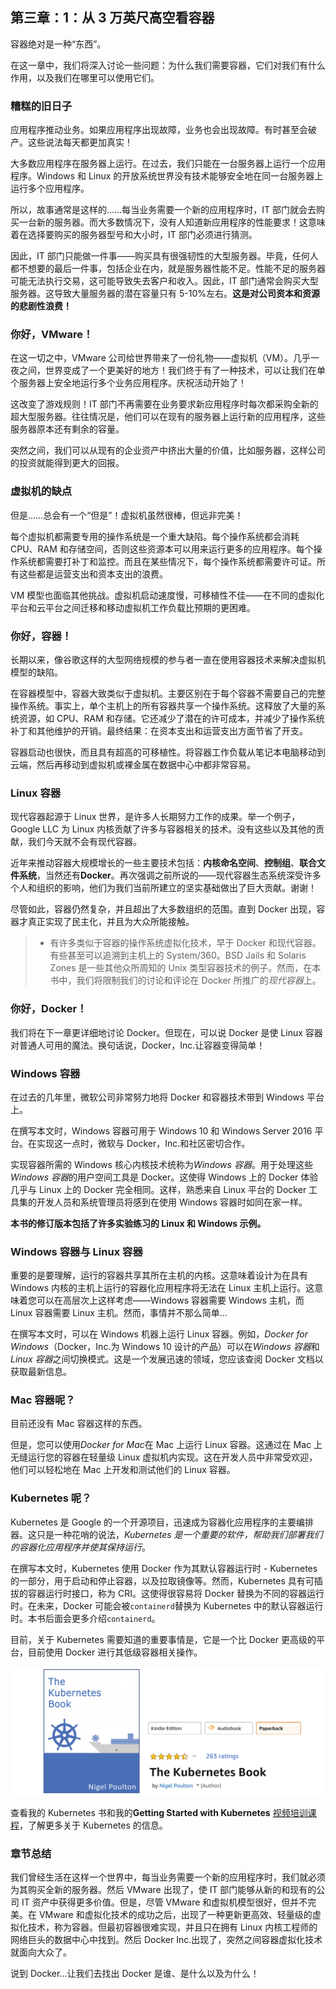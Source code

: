 ## 第三章：1：从 3 万英尺高空看容器

容器绝对是一种“东西”。

在这一章中，我们将深入讨论一些问题：为什么我们需要容器，它们对我们有什么作用，以及我们在哪里可以使用它们。

### 糟糕的旧日子

应用程序推动业务。如果应用程序出现故障，业务也会出现故障。有时甚至会破产。这些说法每天都更加真实！

大多数应用程序在服务器上运行。在过去，我们只能在一台服务器上运行一个应用程序。Windows 和 Linux 的开放系统世界没有技术能够安全地在同一台服务器上运行多个应用程序。

所以，故事通常是这样的……每当业务需要一个新的应用程序时，IT 部门就会去购买一台新的服务器。而大多数情况下，没有人知道新应用程序的性能要求！这意味着在选择要购买的服务器型号和大小时，IT 部门必须进行猜测。

因此，IT 部门只能做一件事——购买具有很强韧性的大型服务器。毕竟，任何人都不想要的最后一件事，包括企业在内，就是服务器性能不足。性能不足的服务器可能无法执行交易，这可能导致失去客户和收入。因此，IT 部门通常会购买大型服务器。这导致大量服务器的潜在容量只有 5-10%左右。**这是对公司资本和资源的悲剧性浪费！**

### 你好，VMware！

在这一切之中，VMware 公司给世界带来了一份礼物——虚拟机（VM）。几乎一夜之间，世界变成了一个更美好的地方！我们终于有了一种技术，可以让我们在单个服务器上安全地运行多个业务应用程序。庆祝活动开始了！

这改变了游戏规则！IT 部门不再需要在业务要求新应用程序时每次都采购全新的超大型服务器。往往情况是，他们可以在现有的服务器上运行新的应用程序，这些服务器原本还有剩余的容量。

突然之间，我们可以从现有的企业资产中挤出大量的价值，比如服务器，这样公司的投资就能得到更大的回报。

### 虚拟机的缺点

但是……总会有一个“但是”！虚拟机虽然很棒，但远非完美！

每个虚拟机都需要专用的操作系统是一个重大缺陷。每个操作系统都会消耗 CPU、RAM 和存储空间，否则这些资源本可以用来运行更多的应用程序。每个操作系统都需要打补丁和监控。而且在某些情况下，每个操作系统都需要许可证。所有这些都是运营支出和资本支出的浪费。

VM 模型也面临其他挑战。虚拟机启动速度慢，可移植性不佳——在不同的虚拟化平台和云平台之间迁移和移动虚拟机工作负载比预期的更困难。

### 你好，容器！

长期以来，像谷歌这样的大型网络规模的参与者一直在使用容器技术来解决虚拟机模型的缺陷。

在容器模型中，容器大致类似于虚拟机。主要区别在于每个容器不需要自己的完整操作系统。事实上，单个主机上的所有容器共享一个操作系统。这释放了大量的系统资源，如 CPU、RAM 和存储。它还减少了潜在的许可成本，并减少了操作系统补丁和其他维护的开销。最终结果：在资本支出和运营支出方面节省了开支。

容器启动也很快，而且具有超高的可移植性。将容器工作负载从笔记本电脑移动到云端，然后再移动到虚拟机或裸金属在数据中心中都非常容易。

### Linux 容器

现代容器起源于 Linux 世界，是许多人长期努力工作的成果。举一个例子，Google LLC 为 Linux 内核贡献了许多与容器相关的技术。没有这些以及其他的贡献，我们今天就不会有现代容器。

近年来推动容器大规模增长的一些主要技术包括：**内核命名空间**、**控制组**、**联合文件系统**，当然还有**Docker**。再次强调之前所说的——现代容器生态系统深受许多个人和组织的影响，他们为我们当前所建立的坚实基础做出了巨大贡献。谢谢！

尽管如此，容器仍然复杂，并且超出了大多数组织的范围。直到 Docker 出现，容器才真正实现了民主化，并且为大众所能接触。

> * 有许多类似于容器的操作系统虚拟化技术，早于 Docker 和现代容器。有些甚至可以追溯到主机上的 System/360。BSD Jails 和 Solaris Zones 是一些其他众所周知的 Unix 类型容器技术的例子。然而，在本书中，我们将限制我们的讨论和评论在 Docker 所推广的*现代容器*上。

### 你好，Docker！

我们将在下一章更详细地讨论 Docker。但现在，可以说 Docker 是使 Linux 容器对普通人可用的魔法。换句话说，Docker，Inc.让容器变得简单！

### Windows 容器

在过去的几年里，微软公司非常努力地将 Docker 和容器技术带到 Windows 平台上。

在撰写本文时，Windows 容器可用于 Windows 10 和 Windows Server 2016 平台。在实现这一点时，微软与 Docker，Inc.和社区密切合作。

实现容器所需的 Windows 核心内核技术统称为*Windows 容器*。用于处理这些*Windows 容器*的用户空间工具是 Docker。这使得 Windows 上的 Docker 体验几乎与 Linux 上的 Docker 完全相同。这样，熟悉来自 Linux 平台的 Docker 工具集的开发人员和系统管理员将感到在使用 Windows 容器时如同在家一样。

**本书的修订版本包括了许多实验练习的 Linux 和 Windows 示例。**

### Windows 容器与 Linux 容器

重要的是要理解，运行的容器共享其所在主机的内核。这意味着设计为在具有 Windows 内核的主机上运行的容器化应用程序将无法在 Linux 主机上运行。这意味着您可以在高层次上这样考虑——Windows 容器需要 Windows 主机，而 Linux 容器需要 Linux 主机。然而，事情并不那么简单…

在撰写本文时，可以在 Windows 机器上运行 Linux 容器。例如，*Docker for Windows*（Docker，Inc.为 Windows 10 设计的产品）可以在*Windows 容器*和*Linux 容器*之间切换模式。这是一个发展迅速的领域，您应该查阅 Docker 文档以获取最新信息。

### Mac 容器呢？

目前还没有 Mac 容器这样的东西。

但是，您可以使用*Docker for Mac*在 Mac 上运行 Linux 容器。这通过在 Mac 上无缝运行您的容器在轻量级 Linux 虚拟机内实现。这在开发人员中非常受欢迎，他们可以轻松地在 Mac 上开发和测试他们的 Linux 容器。

### Kubernetes 呢？

Kubernetes 是 Google 的一个开源项目，迅速成为容器化应用程序的主要编排器。这只是一种花哨的说法，*Kubernetes 是一个重要的软件，帮助我们部署我们的容器化应用程序并使其保持运行*。

在撰写本文时，Kubernetes 使用 Docker 作为其默认容器运行时 - Kubernetes 的一部分，用于启动和停止容器，以及拉取镜像等。然而，Kubernetes 具有可插拔的容器运行时接口，称为 CRI。这使得很容易将 Docker 替换为不同的容器运行时。在未来，Docker 可能会被`containerd`替换为 Kubernetes 中的默认容器运行时。本书后面会更多介绍`containerd`。

目前，关于 Kubernetes 需要知道的重要事情是，它是一个比 Docker 更高级的平台，目前使用 Docker 进行其低级容器相关操作。

![](img/figure1-1.png)

查看我的 Kubernetes 书和我的**Getting Started with Kubernetes** [视频培训课程](https://app.pluralsight.com/library/courses/getting-started-kubernetes/)，了解更多关于 Kubernetes 的信息。

### 章节总结

我们曾经生活在这样一个世界中，每当业务需要一个新的应用程序时，我们就必须为其购买全新的服务器。然后 VMware 出现了，使 IT 部门能够从新的和现有的公司 IT 资产中获得更多价值。但是，尽管 VMware 和虚拟机模型很好，但并不完美。在 VMware 和虚拟化技术的成功之后，出现了一种更新更高效、轻量级的虚拟化技术，称为容器。但最初容器很难实现，并且只在拥有 Linux 内核工程师的网络巨头的数据中心中找到。然后 Docker Inc.出现了，突然之间容器虚拟化技术就面向大众了。

说到 Docker...让我们去找出 Docker 是谁、是什么以及为什么！
